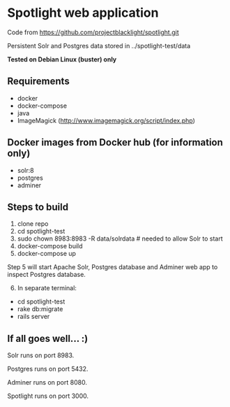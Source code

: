 # Spotlight web application

Code from https://github.com/projectblacklight/spotlight.git

Persistent Solr and Postgres data stored in ../spotlight-test/data

**Tested on Debian Linux (buster) only**

## Requirements
- docker 
- docker-compose 
- java
- ImageMagick (http://www.imagemagick.org/script/index.php)

## Docker images from Docker hub (for information only)
- solr:8
- postgres
- adminer

## Steps to build
1. clone repo
2. cd spotlight-test
3. sudo chown 8983:8983 -R data/solrdata # needed to allow Solr to start
4. docker-compose build
5. docker-compose up

Step 5 will start Apache Solr, Postgres database and Adminer web app to inspect Postgres database.

6. In separate terminal:
- cd spotlight-test
- rake db:migrate
- rails server

## If all goes well...  :)

Solr runs on port 8983.

Postgres runs on port 5432.

Adminer runs on port 8080.

Spotlight runs on port 3000.
